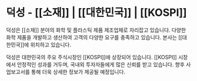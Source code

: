 # 덕성 - [[소재]] | [[대한민국]] | [[KOSPI]]

덕성은 [[소재]] 분야의 화학 및 플라스틱 제품 제조업체로 자리잡고 있습니다. 다양한 화학 제품을 개발하고 생산하여 고객의 다양한 요구를 충족하고 있습니다. 본사는 [[대한민국]]에 위치하고 있습니다.

덕성은 대한민국의 주요 주식시장인 [[KOSPI]]에 상장되어 있습니다. [[KOSPI]] 시장에서 안정적인 성과를 거두며, 국내외 투자자들에게 많은 신뢰를 받고 있습니다. 향후 사업보고서를 통해 더욱 상세한 정보가 제공될 예정입니다.
